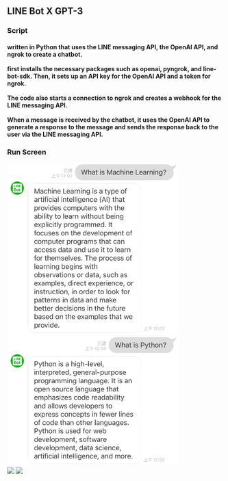 <h2>LINE Bot X GPT-3 </h2>
<h3>Script</3>
<h4>written in Python that uses the LINE messaging API, the OpenAI API, and ngrok to create a chatbot.<br><br>
first installs the necessary packages such as openai, pyngrok, and line-bot-sdk. Then, it sets up an API key for the OpenAI API and a token for ngrok. <br><br>
The code also starts a connection to ngrok and creates a webhook for the LINE messaging API. <br><br>
When a message is received by the chatbot, it uses the OpenAI API to generate a response to the message and sends the response back to the user via the LINE messaging API.</h4>
<h3>Run Screen </h3>
<div style="display:inline-block">
  <img width="400" src="run screen/run screen3.jpg">
  <img width="400" src="run screen/run screen4.jpg">
</div>
<div style="display:inline-block">
  <img width="400" src="run screen/run screen5.jpg">
  <img width="400" src="run screen/run screen6.jpg">
</div>

